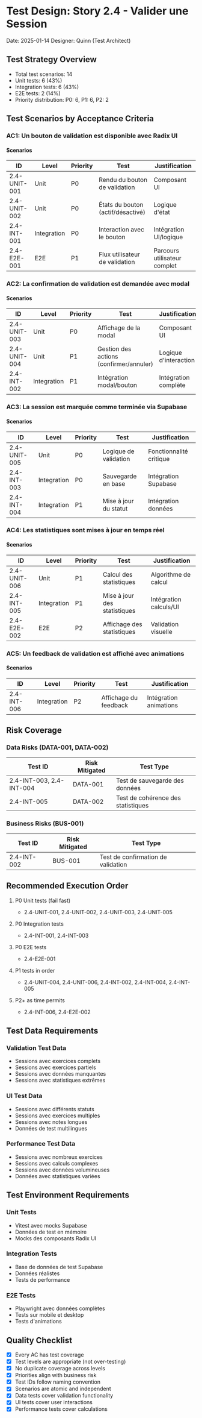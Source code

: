 # Test Design: Story 2.4 - Valider une Session

Date: 2025-01-14
Designer: Quinn (Test Architect)

## Test Strategy Overview

- Total test scenarios: 14
- Unit tests: 6 (43%)
- Integration tests: 6 (43%)
- E2E tests: 2 (14%)
- Priority distribution: P0: 6, P1: 6, P2: 2

## Test Scenarios by Acceptance Criteria

### AC1: Un bouton de validation est disponible avec Radix UI

#### Scenarios

| ID           | Level       | Priority | Test                              | Justification                |
| ------------ | ----------- | -------- | --------------------------------- | ---------------------------- |
| 2.4-UNIT-001 | Unit        | P0       | Rendu du bouton de validation     | Composant UI                 |
| 2.4-UNIT-002 | Unit        | P0       | États du bouton (actif/désactivé) | Logique d'état               |
| 2.4-INT-001  | Integration | P0       | Interaction avec le bouton        | Intégration UI/logique       |
| 2.4-E2E-001  | E2E         | P1       | Flux utilisateur de validation    | Parcours utilisateur complet |

### AC2: La confirmation de validation est demandée avec modal

#### Scenarios

| ID           | Level       | Priority | Test                                    | Justification         |
| ------------ | ----------- | -------- | --------------------------------------- | --------------------- |
| 2.4-UNIT-003 | Unit        | P0       | Affichage de la modal                   | Composant UI          |
| 2.4-UNIT-004 | Unit        | P1       | Gestion des actions (confirmer/annuler) | Logique d'interaction |
| 2.4-INT-002  | Integration | P1       | Intégration modal/bouton                | Intégration complète  |

### AC3: La session est marquée comme terminée via Supabase

#### Scenarios

| ID           | Level       | Priority | Test                  | Justification           |
| ------------ | ----------- | -------- | --------------------- | ----------------------- |
| 2.4-UNIT-005 | Unit        | P0       | Logique de validation | Fonctionnalité critique |
| 2.4-INT-003  | Integration | P0       | Sauvegarde en base    | Intégration Supabase    |
| 2.4-INT-004  | Integration | P1       | Mise à jour du statut | Intégration données     |

### AC4: Les statistiques sont mises à jour en temps réel

#### Scenarios

| ID           | Level       | Priority | Test                         | Justification          |
| ------------ | ----------- | -------- | ---------------------------- | ---------------------- |
| 2.4-UNIT-006 | Unit        | P1       | Calcul des statistiques      | Algorithme de calcul   |
| 2.4-INT-005  | Integration | P1       | Mise à jour des statistiques | Intégration calculs/UI |
| 2.4-E2E-002  | E2E         | P2       | Affichage des statistiques   | Validation visuelle    |

### AC5: Un feedback de validation est affiché avec animations

#### Scenarios

| ID          | Level       | Priority | Test                  | Justification          |
| ----------- | ----------- | -------- | --------------------- | ---------------------- |
| 2.4-INT-006 | Integration | P2       | Affichage du feedback | Intégration animations |

## Risk Coverage

### Data Risks (DATA-001, DATA-002)

| Test ID                  | Risk Mitigated | Test Type                          |
| ------------------------ | -------------- | ---------------------------------- |
| 2.4-INT-003, 2.4-INT-004 | DATA-001       | Test de sauvegarde des données     |
| 2.4-INT-005              | DATA-002       | Test de cohérence des statistiques |

### Business Risks (BUS-001)

| Test ID     | Risk Mitigated | Test Type                          |
| ----------- | -------------- | ---------------------------------- |
| 2.4-INT-002 | BUS-001        | Test de confirmation de validation |

## Recommended Execution Order

1. P0 Unit tests (fail fast)
   - 2.4-UNIT-001, 2.4-UNIT-002, 2.4-UNIT-003, 2.4-UNIT-005

2. P0 Integration tests
   - 2.4-INT-001, 2.4-INT-003

3. P0 E2E tests
   - 2.4-E2E-001

4. P1 tests in order
   - 2.4-UNIT-004, 2.4-UNIT-006, 2.4-INT-002, 2.4-INT-004, 2.4-INT-005

5. P2+ as time permits
   - 2.4-INT-006, 2.4-E2E-002

## Test Data Requirements

### Validation Test Data

- Sessions avec exercices complets
- Sessions avec exercices partiels
- Sessions avec données manquantes
- Sessions avec statistiques extrêmes

### UI Test Data

- Sessions avec différents statuts
- Sessions avec exercices multiples
- Sessions avec notes longues
- Données de test multilingues

### Performance Test Data

- Sessions avec nombreux exercices
- Sessions avec calculs complexes
- Sessions avec données volumineuses
- Données avec statistiques variées

## Test Environment Requirements

### Unit Tests

- Vitest avec mocks Supabase
- Données de test en mémoire
- Mocks des composants Radix UI

### Integration Tests

- Base de données de test Supabase
- Données réalistes
- Tests de performance

### E2E Tests

- Playwright avec données complètes
- Tests sur mobile et desktop
- Tests d'animations

## Quality Checklist

- [x] Every AC has test coverage
- [x] Test levels are appropriate (not over-testing)
- [x] No duplicate coverage across levels
- [x] Priorities align with business risk
- [x] Test IDs follow naming convention
- [x] Scenarios are atomic and independent
- [x] Data tests cover validation functionality
- [x] UI tests cover user interactions
- [x] Performance tests cover calculations
